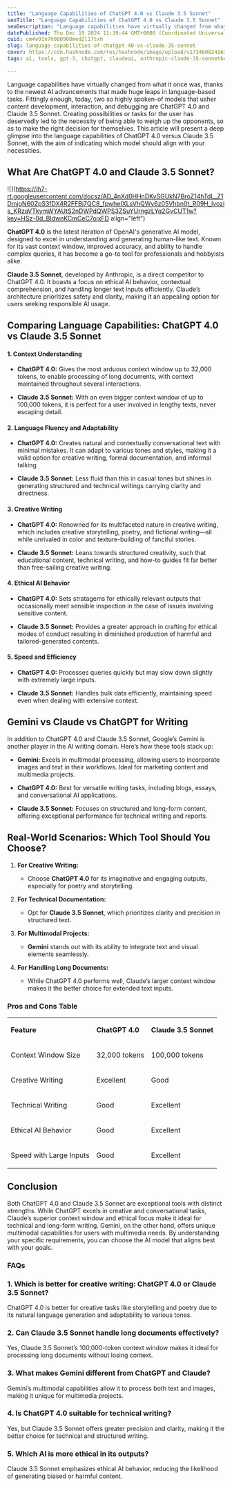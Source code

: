 ```yaml
---
title: "Language Capabilities of ChatGPT 4.0 vs Claude 3.5 Sonnet"
seoTitle: "Language Capabilities of ChatGPT 4.0 vs Claude 3.5 Sonnet"
seoDescription: "Language capabilities have virtually changed from what it once was, thanks to the newest AI advancements that made huge leaps in language-based tasks."
datePublished: Thu Dec 19 2024 11:39:44 GMT+0000 (Coordinated Universal Time)
cuid: cm4v91n7h000908med2l17txh
slug: language-capabilities-of-chatgpt-40-vs-claude-35-sonnet
cover: https://cdn.hashnode.com/res/hashnode/image/upload/v1734608241639/3b73d898-657d-424a-b6d4-e55c650e950b.png
tags: ai, tools, gpt-3, chatgpt, claudeai, anthropic-claude-35-sonnetbeta

---
```


Language capabilities have virtually changed from what it once was, thanks to the newest AI advancements that made huge leaps in language-based tasks. Fittingly enough, today, two so highly spoken-of models that usher content development, interaction, and debugging are ChatGPT 4.0 and Claude 3.5 Sonnet. Creating possibilities or tasks for the user has deservedly led to the necessity of being able to weigh up the opponents, so as to make the right decision for themselves. This article will present a deep glimpse into the language capabilities of ChatGPT 4.0 versus Claude 3.5 Sonnet, with the aim of indicating which model should align with your necessities.

## **What Are ChatGPT 4.0 and Claude 3.5 Sonnet?**

![](https://lh7-rt.googleusercontent.com/docsz/AD_4nXd0HHnDKvSGUkN7BroZ14hTdL_Z1DmjqN60ZpS3fDX4R2FFBj7QC8_fpwheIXLsVhQWy6z05Vhbn0t_R09H_lvozis_KRzaVTkymWYAUtS2nDWPdQWPS3ZSuYUrngzLYq2GvCUT1w?key=HSz-0d_BIdwnKCmCeC7ojxFD align="left")

**ChatGPT 4.0** is the latest iteration of OpenAI's generative AI model, designed to excel in understanding and generating human-like text. Known for its vast context window, improved accuracy, and ability to handle complex queries, it has become a go-to tool for professionals and hobbyists alike.

**Claude 3.5 Sonnet**, developed by Anthropic, is a direct competitor to ChatGPT 4.0. It boasts a focus on ethical AI behavior, contextual comprehension, and handling longer text inputs efficiently. Claude’s architecture prioritizes safety and clarity, making it an appealing option for users seeking responsible AI usage.

## **Comparing Language Capabilities: ChatGPT 4.0 vs Claude 3.5 Sonnet**

#### **1\. Context Understanding**

* **ChatGPT 4.0:** Gives the most arduous context window up to 32,000 tokens, to enable processing of long documents, with context maintained throughout several interactions.
    
* **Claude 3.5 Sonnet:** With an even bigger context window of up to 100,000 tokens, it is perfect for a user involved in lengthy texts, never escaping detail.
    

#### **2\. Language Fluency and Adaptability**

* **ChatGPT 4.0:** Creates natural and contextually conversational text with minimal mistakes. It can adapt to various tones and styles, making it a valid option for creative writing, formal documentation, and informal talking
    
* **Claude 3.5 Sonnet:** Less fluid than this in casual tones but shines in generating structured and technical writings carrying clarity and directness.
    

#### **3\. Creative Writing**

* **ChatGPT 4.0:** Renowned for its multifaceted nature in creative writing, which includes creative storytelling, poetry, and fictional writing—all while unrivaled in color and texture-building of fanciful stories.
    
* **Claude 3.5 Sonnet:** Leans towards structured creativity, such that educational content, technical writing, and how-to guides fit far better than free-sailing creative writing.
    

#### **4\. Ethical AI Behavior**

* **ChatGPT 4.0:** Sets stratagems for ethically relevant outputs that occasionally meet sensible inspection in the case of issues involving sensitive content.
    
* **Claude 3.5 Sonnet:** Provides a greater approach in crafting for ethical modes of conduct resulting in diminished production of harmful and tailored-generated contents.
    

#### **5\. Speed and Efficiency**

* **ChatGPT 4.0:** Processes queries quickly but may slow down slightly with extremely large inputs.
    
* **Claude 3.5 Sonnet:** Handles bulk data efficiently, maintaining speed even when dealing with extensive context.
    

## **Gemini vs Claude vs ChatGPT for Writing**

In addition to ChatGPT 4.0 and Claude 3.5 Sonnet, Google’s Gemini is another player in the AI writing domain. Here’s how these tools stack up:

* **Gemini:** Excels in multimodal processing, allowing users to incorporate images and text in their workflows. Ideal for marketing content and multimedia projects.
    
* **ChatGPT 4.0:** Best for versatile writing tasks, including blogs, essays, and conversational AI applications.
    
* **Claude 3.5 Sonnet:** Focuses on structured and long-form content, offering exceptional performance for technical writing and reports.
    

## **Real-World Scenarios: Which Tool Should You Choose?**

1. **For Creative Writing:**
    
    * Choose **ChatGPT 4.0** for its imaginative and engaging outputs, especially for poetry and storytelling.
        
2. **For Technical Documentation:**
    
    * Opt for **Claude 3.5 Sonnet**, which prioritizes clarity and precision in structured text.
        
3. **For Multimodal Projects:**
    
    * **Gemini** stands out with its ability to integrate text and visual elements seamlessly.
        
4. **For Handling Long Documents:**
    
    * While ChatGPT 4.0 performs well, Claude’s larger context window makes it the better choice for extended text inputs.
        

### **Pros and Cons Table**

<table><tbody><tr><td colspan="1" rowspan="1"><p><strong>Feature</strong></p></td><td colspan="1" rowspan="1"><p><strong>ChatGPT 4.0</strong></p></td><td colspan="1" rowspan="1"><p><strong>Claude 3.5 Sonnet</strong></p></td></tr><tr><td colspan="1" rowspan="1"><p>Context Window Size</p></td><td colspan="1" rowspan="1"><p>32,000 tokens</p></td><td colspan="1" rowspan="1"><p>100,000 tokens</p></td></tr><tr><td colspan="1" rowspan="1"><p>Creative Writing</p></td><td colspan="1" rowspan="1"><p>Excellent</p></td><td colspan="1" rowspan="1"><p>Good</p></td></tr><tr><td colspan="1" rowspan="1"><p>Technical Writing</p></td><td colspan="1" rowspan="1"><p>Good</p></td><td colspan="1" rowspan="1"><p>Excellent</p></td></tr><tr><td colspan="1" rowspan="1"><p>Ethical AI Behavior</p></td><td colspan="1" rowspan="1"><p>Good</p></td><td colspan="1" rowspan="1"><p>Excellent</p></td></tr><tr><td colspan="1" rowspan="1"><p>Speed with Large Inputs</p></td><td colspan="1" rowspan="1"><p>Good</p></td><td colspan="1" rowspan="1"><p>Excellent</p></td></tr></tbody></table>

## **Conclusion**

Both ChatGPT 4.0 and Claude 3.5 Sonnet are exceptional tools with distinct strengths. While ChatGPT excels in creative and conversational tasks, Claude’s superior context window and ethical focus make it ideal for technical and long-form writing. Gemini, on the other hand, offers unique multimodal capabilities for users with multimedia needs. By understanding your specific requirements, you can choose the AI model that aligns best with your goals.

### **FAQs**

### **1\. Which is better for creative writing: ChatGPT 4.0 or Claude 3.5 Sonnet?**

ChatGPT 4.0 is better for creative tasks like storytelling and poetry due to its natural language generation and adaptability to various tones.

### **2\. Can Claude 3.5 Sonnet handle long documents effectively?**

Yes, Claude 3.5 Sonnet’s 100,000-token context window makes it ideal for processing long documents without losing context.

### **3\. What makes Gemini different from ChatGPT and Claude?**

Gemini’s multimodal capabilities allow it to process both text and images, making it unique for multimedia projects.

### **4\. Is ChatGPT 4.0 suitable for technical writing?**

Yes, but Claude 3.5 Sonnet offers greater precision and clarity, making it the better choice for technical and structured writing.

### **5\. Which AI is more ethical in its outputs?**

Claude 3.5 Sonnet emphasizes ethical AI behavior, reducing the likelihood of generating biased or harmful content.